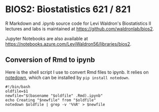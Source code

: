 # BIOS2: Biostatistics 621 / 821

R Markdown and .ipynb source code for Levi Waldron's Biostatistics II
lectures and labs is maintained at https://github.com/waldronlab/bios2.

Jupyter Notebooks are also available at
https://notebooks.azure.com/LeviWaldron56/libraries/bios2.

## Conversion of Rmd to ipynb

Here is the shell script I use to convert Rmd files to ipynb. It
relies on [notedown](https://github.com/aaren/notedown), which can be
installed by `pip install notedown`.

```
#!/bin/bash
oldfile=$1
newfile="$(basename "$oldfile" .Rmd).ipynb"
echo Creating "$newfile" from "$oldfile"
notedown $oldfile | grep -v '%%R' > $newfile
```